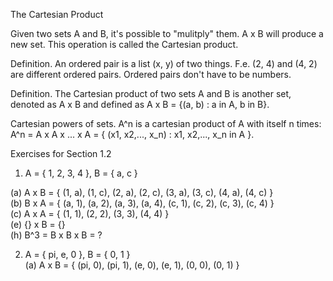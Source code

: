 The Cartesian Product

Given two sets A and B, it's possible to "mulitply" them. A x B will produce a new set. This operation is called the Cartesian product.

Definition. An ordered pair is a list (x, y) of two things.
F.e. (2, 4) and (4, 2) are different ordered pairs.
Ordered pairs don't have to be numbers.

Definition. The Cartesian product of two sets A and B is another set, denoted as A x B and defined as A x B = {(a, b) : a in A, b in B}.

Cartesian powers of sets.
A^n is a cartesian product of A with itself n times:
A^n = A x A x ... x A = { (x1, x2,..., x_n) : x1, x2,..., x_n in A }.

Exercises for Section 1.2

1. A = { 1, 2, 3, 4 }, B = { a, c }

(a) A x B = { (1, a), (1, c), (2, a), (2, c), (3, a), (3, c), (4, a), (4, c) }    
(b) B x A = { (a, 1), (a, 2), (a, 3), (a, 4), (c, 1), (c, 2), (c, 3), (c, 4) }    
(c) A x A = { (1, 1), (2, 2), (3, 3), (4, 4) }    
(e) {} x B = {}    
(h) B^3 = B x B x B = ?    

2. A = { pi, e, 0 }, B = { 0, 1 }    
(a) A x B = { (pi, 0), (pi, 1), (e, 0), (e, 1), (0, 0), (0, 1) }    

